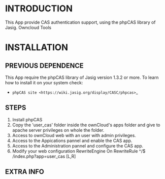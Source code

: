 INTRODUCTION
============

This App provide CAS authentication support, using the phpCAS library of Jasig.
Owncloud Tools


INSTALLATION
============

PREVIOUS DEPENDENCE
-------------------

This App require the phpCAS library of Jasig version 1.3.2 or more. To learn how to install it on your system check:

* `phpCAS site <https://wiki.jasig.org/display/CASC/phpcas>`_


STEPS
-----

1. Install phpCAS
2. Copy the 'user_cas' folder inside the ownCloud's apps folder and give to apache server privileges on whole the folder.
3. Access to ownCloud web with an user with admin privileges.
4. Access to the Appications pannel and enable the CAS app.
5. Access to the Administration pannel and configure the CAS app.
6. Modify your web configuration 
        RewriteEngine On
        RewriteRule ^/$ /index.php?app=user_cas [L,R]



EXTRA INFO
----------
